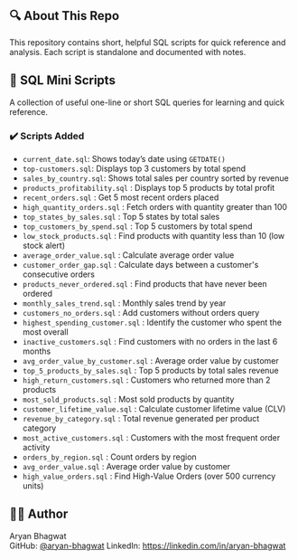 ## 🔍 About This Repo

This repository contains short, helpful SQL scripts for quick reference and analysis. Each script is standalone and documented with notes.

## 📁 SQL Mini Scripts

A collection of useful one-line or short SQL queries for learning and quick reference.

### ✔️ Scripts Added
- `current_date.sql`: Shows today’s date using `GETDATE()`
- `top-customers.sql`: Displays top 3 customers by total spend
- `sales_by_country.sql`: Shows total sales per country sorted by revenue
- `products_profitability.sql` : Displays top 5 products by total profit
- `recent_orders.sql` : Get 5 most recent orders placed
- `high_quantity_orders.sql` : Fetch orders with quantity greater than 100
- `top_states_by_sales.sql` : Top 5 states by total sales
- `top_customers_by_spend.sql` : Top 5 customers by total spend
- `low_stock_products.sql` : Find products with quantity less than 10 (low stock alert)
- `average_order_value.sql` : Calculate average order value
- `customer_order_gap.sql` : Calculate days between a customer's consecutive orders
- `products_never_ordered.sql` : Find products that have never been ordered
- `monthly_sales_trend.sql` : Monthly sales trend by year
- `customers_no_orders.sql` : Add customers without orders query
- `highest_spending_customer.sql` : Identify the customer who spent the most overall
- `inactive_customers.sql` : Find customers with no orders in the last 6 months
- `avg_order_value_by_customer.sql` : Average order value by customer
- `top_5_products_by_sales.sql` : Top 5 products by total sales revenue
- `high_return_customers.sql` : Customers who returned more than 2 products
- `most_sold_products.sql` : Most sold products by quantity
- `customer_lifetime_value.sql` : Calculate customer lifetime value (CLV)
- `revenue_by_category.sql` : Total revenue generated per product category
- `most_active_customers.sql` : Customers with the most frequent order activity
- `orders_by_region.sql` : Count orders by region
- `avg_order_value.sql` : Average order value by customer
- `high_value_orders.sql` : Find High-Value Orders (over 500 currency units)

## 🧑‍💻 Author

Aryan Bhagwat  
GitHub: [@aryan-bhagwat](https://github.com/aryan-bhagwat) 
LinkedIn: https://linkedin.com/in/aryan-bhagwat

